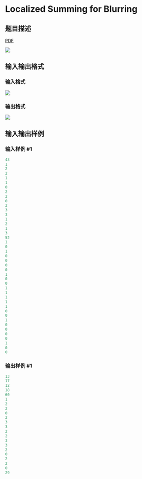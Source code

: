# Localized Summing for Blurring

## 题目描述

[problemUrl]: https://uva.onlinejudge.org/index.php?option=com_onlinejudge&Itemid=8&category=11&page=show_problem&problem=924

[PDF](https://uva.onlinejudge.org/external/9/p983.pdf)

![](https://cdn.luogu.com.cn/upload/vjudge_pic/UVA983/0f91b05d6f63d960bf9d590b2e8ab808f98251e5.png)

## 输入输出格式

### 输入格式

![](https://cdn.luogu.com.cn/upload/vjudge_pic/UVA983/f10d948141989a9661cdec04dffd98f723c784fb.png)

### 输出格式

![](https://cdn.luogu.com.cn/upload/vjudge_pic/UVA983/696c7e55d2c60f52fccd4b8451a95b567717a92b.png)

## 输入输出样例

### 输入样例 #1

```cpp
43
1
2
2
1
1
0
2
2
0
2
3
3
1
2
1
3
52
1
0
1
0
0
0
0
1
0
0
1
1
1
1
1
0
0
1
0
0
0
0
1
0
0
```


### 输出样例 #1

```cpp
13
17
12
18
60
1
2
2
0
2
3
3
2
2
3
3
2
0
2
2
0
29
```


